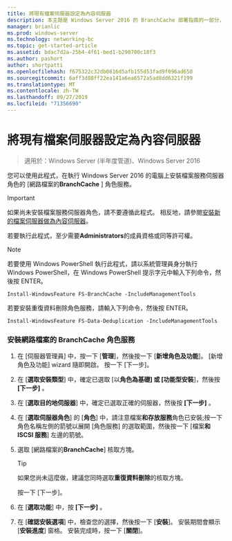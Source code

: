 ```yaml
---
title: 將現有檔案伺服器設定為內容伺服器
description: 本主題是 Windows Server 2016 的 BranchCache 部署指南的一部分，示範如何在分散式和託管快取模式中部署 BranchCache，以優化分公司的 WAN 頻寬使用量
manager: brianlic
ms.prod: windows-server
ms.technology: networking-bc
ms.topic: get-started-article
ms.assetid: bdac7d2a-25b4-4f61-bed1-b290700c18f3
ms.author: pashort
author: shortpatti
ms.openlocfilehash: f675322c32db0816d5afb155d53fad9f096ad650
ms.sourcegitcommit: 6aff3d88ff22ea141a6ea6572a5ad8dd6321f199
ms.translationtype: MT
ms.contentlocale: zh-TW
ms.lasthandoff: 09/27/2019
ms.locfileid: "71356690"
---
```

# <a name="configure-an-existing-file-server-as-a-content-server"></a>將現有檔案伺服器設定為內容伺服器

>適用於：Windows Server (半年度管道)、Windows Server 2016

您可以使用此程式，在執行 Windows Server 2016 的電腦上安裝檔案服務伺服器角色的 [網路檔案的**BranchCache** ] 角色服務。  
  
> [!IMPORTANT]  
> 如果尚未安裝檔案服務伺服器角色，請不要遵循此程式。 相反地，請參閱[安裝新的檔案伺服器做為內容伺服器](../../branchcache/deploy/Install-a-New-File-Server-as-a-Content-Server.md)。  
  
若要執行此程式，至少需要**Administrators**的成員資格或同等許可權。  
  
> [!NOTE]  
> 若要使用 Windows PowerShell 執行此程式，請以系統管理員身分執行 Windows PowerShell，在 Windows PowerShell 提示字元中輸入下列命令，然後按 ENTER。  
>   
> `Install-WindowsFeature FS-BranchCache -IncludeManagementTools`  
>   
> 若要安裝重復資料刪除角色服務，請輸入下列命令，然後按 ENTER。  
>   
> `Install-WindowsFeature FS-Data-Deduplication -IncludeManagementTools`  
  
### <a name="to-install-the-branchcache-for-network-files-role-service"></a>安裝網路檔案的 BranchCache 角色服務  
  
1.  在 [伺服器管理員] 中，按一下 [**管理**]，然後按一下 [**新增角色及功能**]。 [新增角色及功能] wizard 隨即開啟。 按一下 [下一步]。  
  
2.  在 [**選取安裝類型**] 中，確定已選取 [以**角色為基礎] 或 [功能型安裝**]，然後按 **[下一步]** 。  
  
3.  在 [**選取目的地伺服器**] 中，確定已選取正確的伺服器，然後按 **[下一步]** 。  
  
4.  在 [**選取伺服器角色**] 的 [**角色**] 中，請注意檔案**和存放服務**角色已安裝;按一下角色名稱左側的箭號以展開 [角色服務] 的選取範圍，然後按一下 [檔案**和 ISCSI 服務**] 左邊的箭號。  
  
5.  選取 [網路檔案的**BranchCache**] 核取方塊。  
  
    > [!TIP]  
    > 如果您尚未這麼做，建議您同時選取**重復資料刪除**的核取方塊。  
  
    按一下 [下一步]。  
  
6.  在 [**選取功能**] 中，按 **[下一步]** 。  
  
7.  在 [**確認安裝選項**] 中，檢查您的選擇，然後按一下 [**安裝**]。 安裝期間會顯示 [**安裝進度**] 窗格。 安裝完成時，按一下 [**關閉**]。  
  


